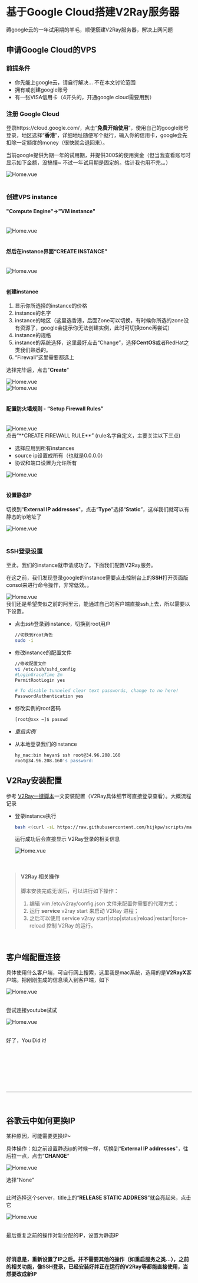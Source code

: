 
# 基于Google Cloud搭建V2Ray服务器

薅google云的一年试用期的羊毛，顺便搭建V2Ray服务器，解决上网问题



## 申请Google Cloud的VPS

### 前提条件

- 你先能上google云，请自行解决... 不在本文讨论范围
- 拥有或创建google账号
- 有一张VISA信用卡（4开头的，开通google cloud需要用到）

### 注册 Google Cloud

登录https://cloud.google.com/，点击“**免费开始使用**”，使用自己的google账号登录，地区选择“**香港**”，详细地址随便写个就行，输入你的信用卡，google会先扣除一定额度的money（很快就会退回来）。

当前google提供为期一年的试用期，并提供300$的使用资金（但当我查看账号时显示如下金额，没搞懂~ 不过一年试用期是固定的。估计我也用不完。。）

<div style="display:flex;"><img src="./images/vwgc-1.jpg" alt="Home.vue" style="display:block;" align="left"/></div>
<br>

### 创建VPS instance

#### "Compute Engine"->"VM instance"

<br>

<div style="display:flex;"><img src="./images/vwgc-2.jpg" alt="Home.vue" style="display:block;" align="left"/></div>
<br>

#### 然后在instance界面“CREATE INSTANCE”

<br>

<div style="display:flex;"><img src="./images/vwgc-3.jpg" alt="Home.vue" style="display:block;" align="left"/></div>
<br>

#### 创建instance

1. 显示你所选择的instance的价格
2. instance的名字
3. instance的地区（这里选香港，后面Zone可以切换，有时候你所选的zone没有资源了，google会提示你无法创建实例，此时可切换zone再尝试）
4. instance的规格
5. instance的系统选择，这里最好点击“Change”，选择**CentOS**或者RedHat之类我们熟悉的。
6. “Firewall”这里需要都选上

选择完毕后，点击"**Create**"

<div style="display:flex;"><img src="./images/vwgc-4-1.jpg" alt="Home.vue" style="display:block;" align="left"/></div>
<div style="display:flex;"><img src="./images/vwgc-4-2.jpg" alt="Home.vue" style="display:block;" align="left"/></div>
<br>

#### 配置防火墙规则 - “Setup Firewall Rules”

<br>

<div style="display:flex;"><img src="./images/vwgc-5.jpg" alt="Home.vue" style="display:block;" align="left"/></div>
点击“**CREATE FIREWALL RULE**” (rule名字自定义，主要关注以下三点)

- 选择应用到所有instances
- source ip设置成所有（也就是0.0.0.0）
- 协议和端口设置为允许所有

<div style="display:flex;"><img src="./images/vwgc-6.jpg" alt="Home.vue" style="display:block;" align="left"/></div>
<br>

#### 设置静态IP

切换到“**External IP addresses**"，点击“**Type**”选择“**Static**”，这样我们就可以有静态的ip地址了

<div style="display:flex;"><img src="./images/vwgc-7.jpg" alt="Home.vue" style="display:block;" align="left"/></div>
<br>

### SSH登录设置

至此，我们的instance就申请成功了。下面我们配置V2Ray服务。

在这之前，我们发现登录google的instance需要点击控制台上的**SSH**打开页面版consol来进行命令操作，非常低效。。

<div style="display:flex;"><img src="./images/vwgc-8.jpg" alt="Home.vue" style="display:block;" align="left"/></div>
我们还是希望类似之前的阿里云，能通过自己的客户端直接ssh上去，所以需要以下设置。

- 点击*ssh*登录到instance，切换到root用户

  ```sh
  //切换到root角色
  sudo -i
  ```

- 修改instance的配置文件

  ```sh
  //修改配置文件
  vi /etc/ssh/sshd_config
  #LoginGraceTime 2m
  PermitRootLogin yes
  
  # To disable tunneled clear text passwords, change to no here!
  PasswordAuthentication yes
  ```

- 修改实例的root密码

  ```sh
  [root@xxx ~]$ passwd
  ```

- *重启实例*

- 从本地登录我们的instance

  ```sh
  hy_mac:bin heyan$ ssh root@34.96.208.160
  root@34.96.208.160's password:
  ```

  

## V2Ray安装配置

参考 [V2Ray一键脚本]("https://www.hijk.pw/centos-one-click-install-v2ray/")一文安装配置（V2Ray具体细节可直接登录查看）。大概流程记录

- 登录instance执行

  ```sh
  bash <(curl -sL https://raw.githubusercontent.com/hijkpw/scripts/master/centos_install_v2ray.sh)
  ```

  运行成功后会直接显示 V2Ray登录的相关信息

  <div style="display:flex;"><img src="./images/vwgc-9.jpg" alt="Home.vue" style="display:block;" align="left"/></div>

<br>

>#### V2Ray 相关操作
>
>脚本安装完成无误后，可以进行如下操作：
>
>1. 编辑 vim /etc/v2ray/config.json 文件来配置你需要的代理方式；
>2. 运行 **service** v2ray start 来启动 V2Ray 进程；
>3. 之后可以使用 service v2ray start|stop|status|reload|restart|force-reload 控制 V2Ray 的运行。

<br>

## 客户端配置连接

具体使用什么客户端，可自行网上搜索，这里我是mac系统，选用的是**V2RayX**客户端。把刚刚生成的信息填入到客户端，如下

<div style="display:flex;"><img src="./images/vwgc-10.jpg" alt="Home.vue" style="display:block;" align="left"/></div>
<br>

尝试连接youtube试试

<div style="display:flex;"><img src="./images/vwgc-11.jpg" alt="Home.vue" style="display:block;" align="left"/></div>
<br>

好了，You Did it!



<br>

<br>

<br>

<br>

<br>

<br>

<hr>

<br>

## 谷歌云中如何更换IP

某种原因，可能需要更换IP~

具体操作：如之前设置静态ip的时候一样，切换到“**External IP addresses**"，往后拉一点，点击“**CHANGE**”

<div style="display:flex;"><img src="./images/vwgc-12.jpg" alt="Home.vue" style="display:block;" align="left"/></div>

选择"None"

<div style="display:flex;"><img src="./images/vwgc-13.jpg" alt="" style="zoom:120%;display:block;" align="left"/></div>

此时选择这个server，title上的“**RELEASE STATIC ADDRESS**”就会亮起来，点击它

<div style="display:flex;"><img src="./images/vwgc-14.jpg" alt="Home.vue" style="display:block;" align="left"/></div>

<br>

最后重复之前的操作对新分配的IP，设置为静态IP

<br>

**好消息是，重新设置了IP之后。并不需要其他的操作（如重启服务之类...），之前的相关功能，像SSH登录，已经安装好并正在运行的V2Ray等都能直接使用，当然要改成新IP**



